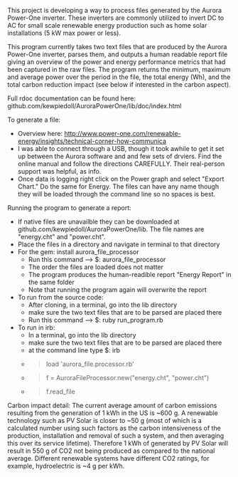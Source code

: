 This project is developing a way to process files generated by the Aurora Power-One inverter. These inverters are commonly utilized to invert DC to AC for small scale renewable energy production such as home solar installations (5 kW max power or less).

This program currently takes two text files that are produced by the Aurora Power-One inverter, parses them, and outputs a human readable report file giving an overview of the power and energy performance metrics that had been captured in the raw files. The program returns the minimum, maximum and average power over the period in the file, the total energy (Wh), and the total carbon reduction impact (see below if interested in the carbon aspect).

Full rdoc documentation can be found here: github.com/kewpiedoll/AuroraPowerOne/lib/doc/index.html

To generate a file:
- Overview here: http://www.power-one.com/renewable-energy/insights/technical-corner-how-communica
- I was able to connect through a USB, though it took awhile to get it set up between the Aurora software and and few sets of drviers. Find the online manual and follow the directions CAREFULLY. Their real-person support was helpful, as info.
- Once data is logging right click on the Power graph and select "Export Chart." Do the same for Energy. The files can have any name though they will be loaded through the command line so no spaces is best.

Running the program to generate a report:
- If native files are unavailble they can be downloaded at github.com/kewpiedoll/AuroraPowerOne/lib. The file names are "energy.cht" and "power.cht". 
- Place the files in a directory and navigate in terminal to that directory
- For the gem: install aurora_file_processor
  * Run this command --> $: aurora_file_processor <file1> <file2>
  * The order the files are loaded does not matter
  * The program produces the human-readible report "Energy Report" in the same folder
  * Note that running the program again will overwrite the report
- To run from the source code:
  * After cloning, in a terminal, go into the lib directory
  * make sure the two text files that are to be parsed are placed there
  * Run this command --> $: ruby run_program.rb <file1> <file2>
- To run in irb: 
  * In a terminal, go into the lib directory
  * make sure the two text files that are to be parsed are placed there
  * at the command line type $: irb
  * > load 'aurora_file.processor.rb'
  * > f = AuroraFileProcessor.new("energy.cht", "power.cht")
  * > f.read_file


Carbon impact detail:
The current average amount of carbon emissions resulting from the generation of 1 kWh in the US is ~600 g. A renewable technology such as PV Solar is closer to ~50 g (most of which is a calculated number using such factors as the carbon intensiveness of the production, installation and removal of such a system, and then averaging this over its service lifetime). Therefore 1 kWh of generated by PV Solar will result in 550 g of CO2 not being produced as compared to the national average. Different renewable systems have different CO2 ratings, for example, hydroelectric is ~4 g per kWh.
